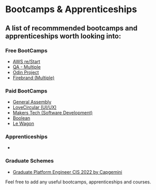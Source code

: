 # Bootcamps & Apprenticeships

## A list of recommmended bootcamps and apprenticeships worth looking into:

### Free BootCamps

- [AWS re/Start](https://aws.amazon.com/training/restart/)
- [QA - Multiple](https://www.qa.com/training/digital-skills-bootcamps/)
- [Odin Project](https://www.theodinproject.com/)
- [Firebrand (Multiple)](https://sprint.firebrand.training/w/courses/1159-skills-bootcamps-for-individuals)

### Paid BootCamps

- [General Assembly](https://generalassemb.ly/)
- [LoveCircular (UI/UX)](https://lovecircular.com/)
- [Makers Tech (Software Development)](https://makers.tech/)
- [Boolean](https://boolean.co.uk/)
- [Le Wagon](https://www.lewagon.com/)

### Apprenticeships

- []()

### Graduate Schemes

- [Graduate Platform Engineer CIS 2022 by Capgemini](https://www.capgemini.com/gb-en/careers/jobs/graduate-platform-engineer-cis-2022/)


Feel free to add any useful bootcamps, apprenticeships and courses.
